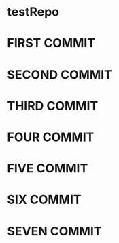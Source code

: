 # testRepo
# FIRST COMMIT
# SECOND COMMIT
# THIRD COMMIT
# FOUR COMMIT
# FIVE COMMIT
# SIX COMMIT
# SEVEN COMMIT

